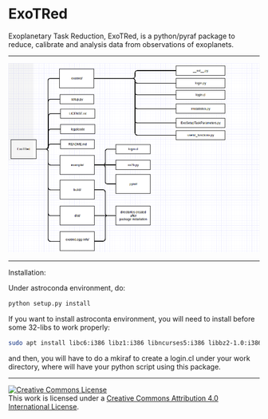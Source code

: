 # ExoTRed
Exoplanetary Task Reduction, ExoTRed, is a python/pyraf package to reduce, calibrate and analysis data from observations of exoplanets.

___

![workflow](./workflow.png)
___

Installation:

Under astroconda environment, do:

```python
python setup.py install
```

If you want to install astroconta environment, you will need to install before some 32-libs to work properly:

```bash
sudo apt install libc6:i386 libz1:i386 libncurses5:i386 libbz2-1.0:i386 libuuid1:i386 libxcb1:i386 libxmu6:i386
```
and then, you will have to do a mkiraf to create a login.cl under your work directory, where will have your python script using this package.

___


<a rel="license" href="http://creativecommons.org/licenses/by/4.0/"><img alt="Creative Commons License" style="border-width:0" src="https://i.creativecommons.org/l/by/4.0/88x31.png" /></a><br />This work is licensed under a <a rel="license" href="http://creativecommons.org/licenses/by/4.0/">Creative Commons Attribution 4.0 International License</a>.
